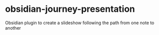 # obsidian-journey-presentation
Obsidian plugin to create a slideshow following the path from one note to another
